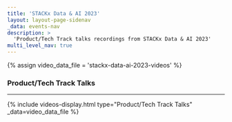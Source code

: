 ```yaml
---
title: 'STACKx Data & AI 2023'
layout: layout-page-sidenav
_data: events-nav
description: >
  'Product/Tech Track talks recordings from STACKx Data & AI 2023'
multi_level_nav: true
---
```


{% assign video_data_file = 'stackx-data-ai-2023-videos' %}

### Product/Tech Track Talks

<hr />

{% include videos-display.html type="Product/Tech Track Talks" _data=video_data_file %} 
